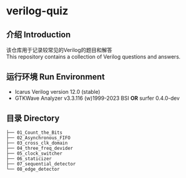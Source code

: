 # verilog-quiz

 ## 介绍 Introduction
 该仓库用于记录较常见的Verilog的题目和解答</br>
 This repository contains a collection of Verilog questions and answers.

 ## 运行环境 Run Environment
 * Icarus Verilog version 12.0 (stable)
 * GTKWave Analyzer v3.3.116 (w)1999-2023 BSI **OR** surfer 0.4.0-dev

 ## 目录 Directory
 ```
├── 01_Count_the_Bits
├── 02_Asynchronous_FIFO
├── 03_cross_clk_domain
├── 04_three_freq_devider
├── 05_clock_switcher
├── 06_staticizer
├── 07_sequential_detector
└── 08_edge_detector
 ```
